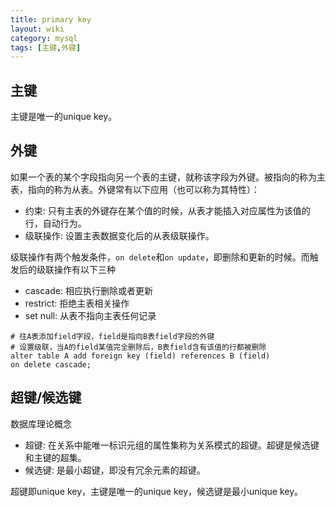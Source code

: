 ```yaml
---
title: primary key
layout: wiki
category: mysql
tags: [主键,外键]
---
```


## 主键

主键是唯一的unique key。

## 外键

如果一个表的某个字段指向另一个表的主键，就称该字段为外键。被指向的称为主表，指向的称为从表。外键常有以下应用（也可以称为其特性）：

* 约束: 只有主表的外键存在某个值的时候，从表才能插入对应属性为该值的行，自动行为。
* 级联操作: 设置主表数据变化后的从表级联操作。

级联操作有两个触发条件，`on delete`和`on update`，即删除和更新的时候。而触发后的级联操作有以下三种

* cascade: 相应执行删除或者更新
* restrict: 拒绝主表相关操作
* set null: 从表不指向主表任何记录

```shell
# 往A表添加field字段，field是指向B表field字段的外键
# 设置级联，当A的field某值完全删除后，B表field含有该值的行都被删除
alter table A add foreign key (field) references B (field)
on delete cascade;
```

## 超键/候选键

数据库理论概念

* 超键: 在关系中能唯一标识元组的属性集称为关系模式的超键。超键是候选键和主键的超集。
* 候选键: 是最小超键，即没有冗余元素的超键。

超键即unique key，主键是唯一的unique key，候选键是最小unique key。


